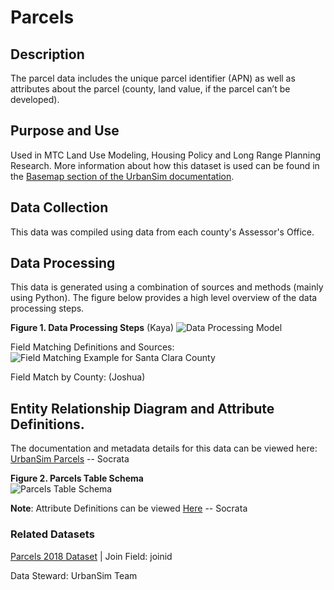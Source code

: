 # Parcels  

## Description  
The parcel data includes the unique parcel identifier (APN) as well as attributes about the parcel (county, land value, if the parcel can’t be developed).

## Purpose and Use   
Used in MTC Land Use Modeling, Housing Policy and Long Range Planning Research. More information about how this dataset is used can be found in the [Basemap section of the UrbanSim documentation](https://github.com/BayAreaMetro/petrale/blob/master/basemap/basemap_process.md).

## Data Collection  
This data was compiled using data from each county's Assessor's Office.

## Data Processing   
This data is generated using a combination of sources and methods (mainly using Python). The figure below provides a high level overview of the data processing steps.  

**Figure 1. Data Processing Steps**  (Kaya)
![Data Processing Model](https://www.lucidchart.com/publicSegments/view/90c19317-b784-414e-9cb6-ff9e55d154b5/image.png) 


Field Matching Definitions and Sources:
![Field Matching Example for Santa Clara County]()

Field Match by County: (Joshua)

## Entity Relationship Diagram and Attribute Definitions. 
The documentation and metadata details for this data can be viewed here: [UrbanSim Parcels]() -- Socrata  

**Figure 2. Parcels Table Schema**  
![Parcels Table Schema](https://www.lucidchart.com/publicSegments/view/3c269e86-a479-4589-a807-18070db5e9be/image.png)  


**Note**:
Attribute Definitions can be viewed [Here]() -- Socrata

### Related Datasets

[Parcels 2018 Dataset](https://mtc.data.socrata.com/Cadastral/Region-Parcels-2018-/fqea-xb6g) | Join Field: joinid


Data Steward: UrbanSim Team
